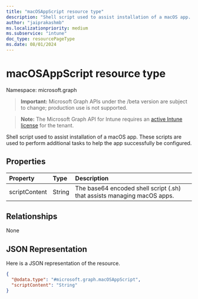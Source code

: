 ```yaml
---
title: "macOSAppScript resource type"
description: "Shell script used to assist installation of a macOS app. These scripts are used to perform additional tasks to help the app successfully be configured."
author: "jaiprakashmb"
ms.localizationpriority: medium
ms.subservice: "intune"
doc_type: resourcePageType
ms.date: 08/01/2024
---
```


# macOSAppScript resource type

Namespace: microsoft.graph

> **Important:** Microsoft Graph APIs under the /beta version are subject to change; production use is not supported.

> **Note:** The Microsoft Graph API for Intune requires an [active Intune license](https://go.microsoft.com/fwlink/?linkid=839381) for the tenant.

Shell script used to assist installation of a macOS app. These scripts are used to perform additional tasks to help the app successfully be configured.

## Properties
|Property|Type|Description|
|:---|:---|:---|
|scriptContent|String|The base64 encoded shell script (.sh) that assists managing macOS apps.|

## Relationships
None

## JSON Representation
Here is a JSON representation of the resource.
<!-- {
  "blockType": "resource",
  "@odata.type": "microsoft.graph.macOSAppScript"
}
-->
``` json
{
  "@odata.type": "#microsoft.graph.macOSAppScript",
  "scriptContent": "String"
}
```

